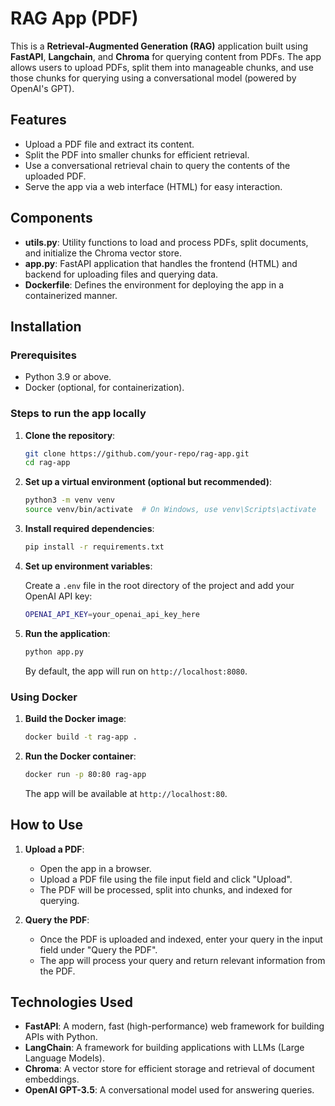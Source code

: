 # RAG App (PDF)

This is a **Retrieval-Augmented Generation (RAG)** application built using **FastAPI**, **Langchain**, and **Chroma** for querying content from PDFs. The app allows users to upload PDFs, split them into manageable chunks, and use those chunks for querying using a conversational model (powered by OpenAI's GPT).

## Features
- Upload a PDF file and extract its content.
- Split the PDF into smaller chunks for efficient retrieval.
- Use a conversational retrieval chain to query the contents of the uploaded PDF.
- Serve the app via a web interface (HTML) for easy interaction.

## Components
- **utils.py**: Utility functions to load and process PDFs, split documents, and initialize the Chroma vector store.
- **app.py**: FastAPI application that handles the frontend (HTML) and backend for uploading files and querying data.
- **Dockerfile**: Defines the environment for deploying the app in a containerized manner.

## Installation

### Prerequisites
- Python 3.9 or above.
- Docker (optional, for containerization).

### Steps to run the app locally

1. **Clone the repository**:

    ```bash
    git clone https://github.com/your-repo/rag-app.git
    cd rag-app
    ```

2. **Set up a virtual environment (optional but recommended)**:

    ```bash
    python3 -m venv venv
    source venv/bin/activate  # On Windows, use venv\Scripts\activate
    ```

3. **Install required dependencies**:

    ```bash
    pip install -r requirements.txt
    ```

4. **Set up environment variables**:

    Create a `.env` file in the root directory of the project and add your OpenAI API key:

    ```bash
    OPENAI_API_KEY=your_openai_api_key_here
    ```

5. **Run the application**:

    ```bash
    python app.py
    ```

    By default, the app will run on `http://localhost:8080`.

### Using Docker

1. **Build the Docker image**:

    ```bash
    docker build -t rag-app .
    ```

2. **Run the Docker container**:

    ```bash
    docker run -p 80:80 rag-app
    ```

    The app will be available at `http://localhost:80`.

## How to Use

1. **Upload a PDF**:
   - Open the app in a browser.
   - Upload a PDF file using the file input field and click "Upload".
   - The PDF will be processed, split into chunks, and indexed for querying.

2. **Query the PDF**:
   - Once the PDF is uploaded and indexed, enter your query in the input field under "Query the PDF".
   - The app will process your query and return relevant information from the PDF.


## Technologies Used

- **FastAPI**: A modern, fast (high-performance) web framework for building APIs with Python.
- **LangChain**: A framework for building applications with LLMs (Large Language Models).
- **Chroma**: A vector store for efficient storage and retrieval of document embeddings.
- **OpenAI GPT-3.5**: A conversational model used for answering queries.


